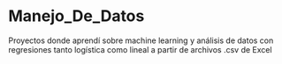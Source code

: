 # Manejo_De_Datos
Proyectos donde aprendí sobre machine learning y análisis de datos con regresiones tanto logística como lineal a partir de archivos .csv  de Excel
